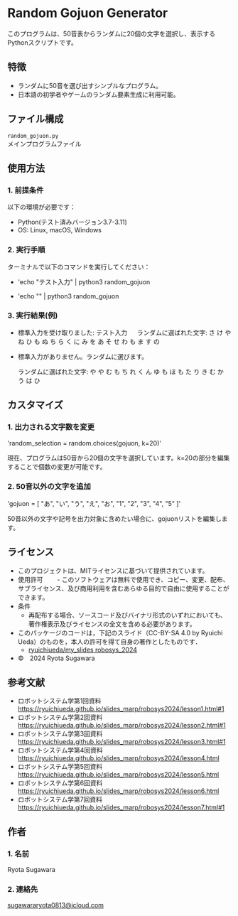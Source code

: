 # Random Gojuon Generator

このプログラムは、50音表からランダムに20個の文字を選択し、表示するPythonスクリプトです。

## 特徴

- ランダムに50音を選び出すシンプルなプログラム。
- 日本語の初学者やゲームのランダム要素生成に利用可能。

## ファイル構成

`random_gojuon.py`  
メインプログラムファイル

## 使用方法

### 1. 前提条件

以下の環境が必要です：
- Python(テスト済みバージョン3.7-3.11)
- OS: Linux, macOS, Windows

### 2. 実行手順

ターミナルで以下のコマンドを実行してください：
     
- 'echo "テスト入力" | python3 random_gojuon

- 'echo "" | python3 random_gojuon

### 3. 実行結果(例)

- 標準入力を受け取りました: テスト入力
　
  ランダムに選ばれた文字: さ け や ね ひ も ぬ ち ら く に み を あ そ せ わ も ま す の

- 標準入力がありません。ランダムに選びます。
  
  ランダムに選ばれた文字: や や む も ち れ く ん ゆ も ほ も た り き む か う は ひ

## カスタマイズ

### 1. 出力される文字数を変更

'random_selection = random.choices(gojuon, k=20)'

現在、プログラムは50音から20個の文字を選択しています。k=20の部分を編集することで個数の変更が可能です。

### 2. 50音以外の文字を追加

'gojuon = [
    "あ", "い", "う", "え", "お",
    "1", "2", "3", "4", "5"
]'


50音以外の文字や記号を出力対象に含めたい場合に、gojuonリストを編集します。

## ライセンス

- このプロジェクトは、MITライセンスに基づいて提供されています。
- 使用許可
　　- このソフトウェアは無料で使用でき、コピー、変更、配布、サブライセンス、及び商用利用を含むあらゆる目的で自由に使用することができます。
- 条件
    - 再配布する場合、ソースコード及びバイナリ形式のいずれにおいても、著作権表示及びライセンスの全文を含める必要があります。
- このパッケージのコードは，下記のスライド（CC-BY-SA 4.0 by Ryuichi Ueda）のものを，本人の許可を得て自身の著作としたものです．
    - [ryuichiueda/my_slides robosys_2024](https://github.com/ryuichiueda/my_slides/tree/master/robosys_2024)
- ©　2024 Ryota Sugawara

## 参考文献

- ロボットシステム学第1回資料
https://ryuichiueda.github.io/slides_marp/robosys2024/lesson1.html#1
- ロボットシステム学第2回資料
https://ryuichiueda.github.io/slides_marp/robosys2024/lesson2.html#1
- ロボットシステム学第3回資料
https://ryuichiueda.github.io/slides_marp/robosys2024/lesson3.html#1
- ロボットシステム学第4回資料
https://ryuichiueda.github.io/slides_marp/robosys2024/lesson4.html
- ロボットシステム学第5回資料
https://ryuichiueda.github.io/slides_marp/robosys2024/lesson5.html
- ロボットシステム学第6回資料
https://ryuichiueda.github.io/slides_marp/robosys2024/lesson6.html
- ロボットシステム学第7回資料
https://ryuichiueda.github.io/slides_marp/robosys2024/lesson7.html#1


## 作者

### 1. 名前

Ryota Sugawara

### 2. 連絡先

sugawararyota0813@icloud.com
